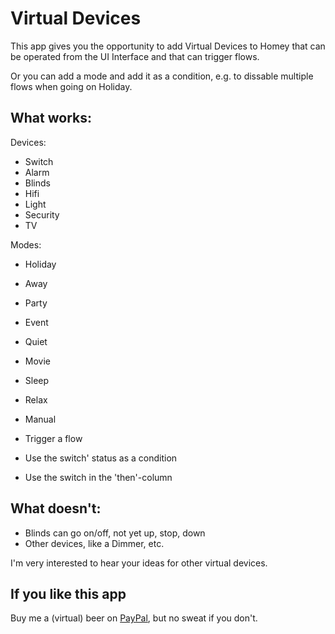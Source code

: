 # Virtual Devices

This app gives you the opportunity to add Virtual Devices to Homey that can be operated from the UI Interface and that can trigger flows.

Or you can add a mode and add it as a condition, e.g. to dissable multiple flows when going on Holiday. 

## What works:

Devices:
  * Switch
  * Alarm
  * Blinds
  * Hifi
  * Light
  * Security
  * TV

Modes:
  * Holiday
  * Away
  * Party
  * Event
  * Quiet
  * Movie
  * Sleep
  * Relax
  * Manual
  

* Trigger a flow
* Use the switch' status as a condition
* Use the switch in the 'then'-column

## What doesn't:

* Blinds can go on/off, not yet up, stop, down
* Other devices, like a Dimmer, etc.

I'm very interested to hear your ideas for other virtual devices. 

## If you like this app

Buy me a (virtual) beer on [PayPal](http://paypal.me/ArjanKranenburg),
but no sweat if you don't.
